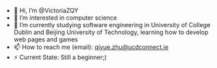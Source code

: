 - 👋 Hi, I’m @VictoriaZQY
- 👀 I’m interested in computer science
- 🌱 I’m currently studying software engineering in University of College Dublin and Beijing University of Technology, learning how to develop web pages and games
- 📫 How to reach me (email): qiyue.zhu@ucdconnect.ie
- ⚡ Current State: Still a beginner;)

<!---
VictoriaZQY/VictoriaZQY is a ✨ special ✨ repository because its `README.md` (this file) appears on your GitHub profile.
You can click the Preview link to take a look at your changes.
--->
